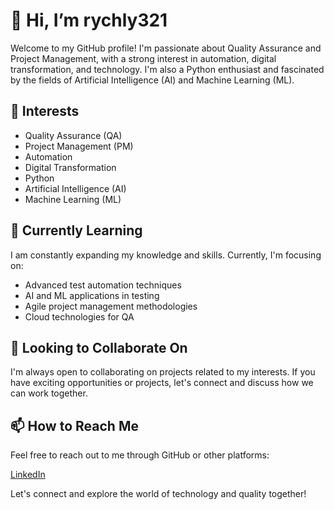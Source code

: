 # 👋 Hi, I’m rychly321

Welcome to my GitHub profile! I'm passionate about Quality Assurance and Project Management, with a strong interest in automation, digital transformation, and technology. I'm also a Python enthusiast and fascinated by the fields of Artificial Intelligence (AI) and Machine Learning (ML).

## 👀 Interests
- Quality Assurance (QA)
- Project Management (PM)
- Automation
- Digital Transformation
- Python
- Artificial Intelligence (AI)
- Machine Learning (ML)

## 🌱 Currently Learning
I am constantly expanding my knowledge and skills. Currently, I'm focusing on:

- Advanced test automation techniques
- AI and ML applications in testing
- Agile project management methodologies
- Cloud technologies for QA

## 💞️ Looking to Collaborate On
I'm always open to collaborating on projects related to my interests. If you have exciting opportunities or projects, let's connect and discuss how we can work together.

## 📫 How to Reach Me
Feel free to reach out to me through GitHub or other platforms:

[LinkedIn]([www.linkedin.com/in/daniel-rychly](https://sk.linkedin.com/in/daniel-rychl%C3%BD-886902247))

Let's connect and explore the world of technology and quality together!
